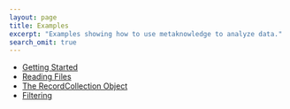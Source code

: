 ```yaml
---
layout: page
title: Examples
excerpt: "Examples showing how to use metaknowledge to analyze data."
search_omit: true
---
```


<ul class="post-list">

  <li><article>
  <a href="{{ site.baseurl }}/examples/#Getting-Started">Getting Started</a>
  </article></li>
  <li><article>
  <a href="{{ site.baseurl }}/examples/#Reading-Files">Reading Files</a>
  </article></li>
  <li><article>
  <a href="{{ site.baseurl }}/examples/#The-RecordCollection-Object">The RecordCollection Object</a>
  </article></li>
  <li><article>
  <a href="{{ site.baseurl }}/examples/#Filtering">Filtering</a>
  </article></li>
</ul>
